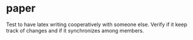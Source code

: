 # paper
Test to have latex writing cooperatively with someone else. Verify if it keep track of changes and if it synchronizes among members.
